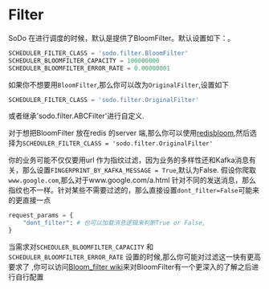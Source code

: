 # Filter
SoDo 在进行调度的时候，默认是提供了BloomFilter。默认设置如下：。

```python
SCHEDULER_FILTER_CLASS = 'sodo.filter.BloomFilter'
SCHEDULER_BLOOMFILTER_CAPACITY = 100000000
SCHEDULER_BLOOMFILTER_ERROR_RATE = 0.00000001
```

如果你不想要用`BloomFilter`,那么你可以改为`OriginalFilter`,设置如下

```python
SCHEDULER_FILTER_CLASS = 'sodo.filter.OriginalFilter'
```

或者继承'sodo.filter.ABCFilter'进行自定义.

对于想把BloomFilter 放在redis 的server 端,那么你可以使用[redisbloom](https://github.com/RedisLabsModules/redisbloom),然后选择为`SCHEDULER_FILTER_CLASS = 'sodo.filter.OriginalFilter'`

你的业务可能不仅仅要用url 作为指纹过滤，因为业务的多样性还和Kafka消息有关，那么设置`FINGERPRINT_BY_KAFKA_MESSAGE = True`,默认为False.
假设你爬取`www.google.com`,那么对于www.google.com/a.html 针对不同的发送消息，那么指纹也不一样。针对某些不需要过滤的，那么直接设置`dont_filter=False`可能来的更直接一点

```python
request_params = {
    "dont_filter": # 也可以加载消息逻辑来判断True or False,
}
```

当需求对`SCHEDULER_BLOOMFILTER_CAPACITY` 和 `SCHEDULER_BLOOMFILTER_ERROR_RATE` 设置的时候,那么你可能对过滤这一快有更高要求了
,你可以访问[Bloom_filter wiki](https://en.wikipedia.org/wiki/Bloom_filter)来对BloomFilter有一个更深入的了解之后进行自行配置

